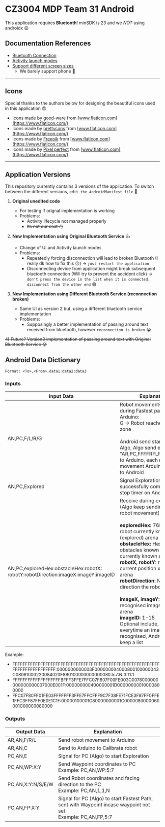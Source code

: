 # CZ3004 MDP Team 31 Android

This application requires **Bluetooth**! minSDK is 23 and we *NOT* using androidx :frowning:

## Documentation References
- [Bluetooth Connection](https://developer.android.com/guide/topics/connectivity/bluetooth.html)
- [Activity launch modes](https://developer.android.com/guide/components/activities/tasks-and-back-stack)
- [Support different screen sizes](https://developer.android.com/training/multiscreen/screensizes)
    - We barely support phone :grimacing:

---

## Icons
Special thanks to the authors below for designing the beautiful icons used in this application :heart_eyes:
- Icons made by [good-ware](https://www.flaticon.com/authors/good-ware) from [www.flaticon.com](https://www.flaticon.com/)
- Icons made by [prettycons](https://www.flaticon.com/authors/prettycons) from [www.flaticon.com](https://www.flaticon.com/)
- Icons made by [Freepik](http://www.freepik.com/) from [www.flaticon.com](https://www.flaticon.com/)
- Icons made by [Pixel perfect](https://www.flaticon.com/authors/pixel-perfect) from [www.flaticon.com](https://www.flaticon.com/)

---

## Application Versions
This repository currently contains 3 versions of the application. To switch between the different versions, `edit the AndroidManifest file` :poop:

 1) **Original unedited code**
    - For testing if orignal implementation is working
    - Problems:
        - Activity lifecycle not managed properly
        - ~~Its not our coat :')~~

 2) **New Implementation using Original Bluetooth Service** :thumbsup:
    - Change of UI and Activity launch modes
    - Problems:
        - Repeatedly forcing disconnection will lead to broken Bluetooth (I really dk how to fix this :cry:) &#8594; `just restart the application`
        - Disconnecting device from application might break subsequent bluetooth connection (Will try to prevent the accident click) &#8594; `don't press the device in the list when it is connected, disconnect from the other end` :sweat_smile:

 3) **New Implementation using Different Bluetooth Service (reconnection broken)**
    - Same UI as version 2 but, using a different bluetooth service implementation
    - Problems:
        - Supposingly a better implementation of passing around text received from bluetooth, however `reconnection is broken` :sob:

~~4) Future? Version3 implementation of passing around text with Original Bluetooth Service :cold_sweat:~~

## Android Data Dictionary
`Format: <To>,<From>,data1:data2:data3`
### Inputs
| Input Data                                                                       | Explanation                                                                                                                                                                                                                                                                                                                                                                                                                                                                                                                                                                                  |
|----------------------------------------------------------------------------------|----------------------------------------------------------------------------------------------------------------------------------------------------------------------------------------------------------------------------------------------------------------------------------------------------------------------------------------------------------------------------------------------------------------------------------------------------------------------------------------------------------------------------------------------------------------------------------------------|
| AN,PC,F/L/R/G                                                                    | Robot movements received during Fastest path from Arduino:<br>G &#8594; Robot reached goal zone<br><br>Android send start FP to Algo, Algo send e.g. "AR,PC,FFFFRFLFRFLFFRFG" to Arduino, each robot movement Arduino will send to Android                                                                                                                                                                                                                                                                                                                                                   |
| AN,PC,Explored                                                                   | Signal Exploration successfully completed to stop timer on Android                                                                                                                                                                                                                                                                                                                                                                                                                                                                                                                           |
| AN,PC,exploredHex:obstacleHex:robotX:<br>robotY:robotDirection:imageX:imageY:imageID | Receive during exploration (Algo keep sending for every robot movement)<br><br>**exploredHex:** 76Hex of robot currently known (explored) arena<br>**obstacleHex:** Hex of the obstacles known based on currently known arena<br>**robotX, robotY:** robot current position x, y in the arena<br>**robotDirection:** N/S/E/W direction the robot is facing<br><br>**imageX, imageY:** location of recognised image on the arena<br>**imageID:** 1-15<br>Optional include, sent everytime an image is recognised, Android will keep a list                                                |

Example:
- FFFFFFFFFFFFFFFFFFFFFFFFFFFFFFFFFFFFFFFFFFFFFFFFFFFFFFFFFFFFFFFFFFFFFFFFFFF:0000000000003F000000004000800100000043C08081000220084020F880100000000000080:5:7:N:3:11:1
- FFFFFFFFFFFFFFFFFFFBFFF3FFE7FFC07F807F00FE003C0078000000000000000007000E001F:000000000400000001D00000000010000800000
- FFC07F80FF01FE03FFFFFFF3FFE7FFCFFF9C7F38FE71FCE3F87FF0FFE1FFC3FF87FF0E0E1C1F:00000100001C80000000001C0000080000060001C00000080000

### Outputs
| Output Data       | Explanation                                                                                                      |
|-------------------|------------------------------------------------------------------------------------------------------------------|
| AR,AN,F/R/L       | Send robot movement to Arduino                                                                                   |
| AR,AN,C           | Send to Arduino to Calibrate robot                                                                               |
| PC,AN,E           | Signal for PC (Algo) to start Exploration                                                                        |
| PC,AN,WP:X:Y      | Send Waypoint coordinates to PC<br>Example: PC,AN,WP:5:7                                                         |
| PC,AN,X:Y:N/S/E/W | Send Robot coordinates and facing direction to the PC<br>Example: PC,AN,1,1,N                                    |
| PC,AN,FP:X:Y      | Signal for PC (Algo) to start Fastest Path, sent with Waypoint incase waypoint not set<br>Example: PC,AN,FP,5:7  |
